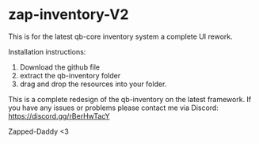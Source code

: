 # zap-inventory-V2

This is for the latest qb-core inventory system a complete UI rework.

Installation instructions:
1. Download the github file
2. extract the qb-inventory folder
3. drag and drop the resources into your folder.

This is a complete redesign of the qb-inventory on the latest framework. If you have any issues or problems please contact me via Discord: https://discord.gg/rBerHwTacY

Zapped-Daddy <3
